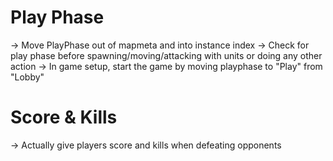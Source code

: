 
# Play Phase
-> Move PlayPhase out of mapmeta and into instance index
-> Check for play phase before spawning/moving/attacking with units or doing any other action
-> In game setup, start the game by moving playphase to "Play" from "Lobby"

# Score & Kills
-> Actually give players score and kills when defeating opponents